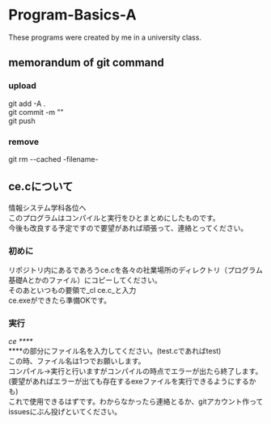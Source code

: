 # Program-Basics-A
These programs were created by me in a university class.

## memorandum of git command

### upload
 git add -A .  
 git commit -m ""  
 git push
 
### remove  
git rm --cached -filename-  

## ce.cについて
情報システム学科各位へ  
このプログラムはコンパイルと実行をひとまとめにしたものです。  
今後も改良する予定ですので要望があれば頑張って、連絡とってください。

### 初めに
リポジトリ内にあるであろうce.cを各々の社業場所のディレクトリ（プログラム基礎Aとかのファイル）にコピーしてください。  
そのあといつもの要領で_cl ce.c_と入力  
ce.exeができたら準備OKです。

### 実行
_ce ****_  
****の部分にファイル名を入力してください。(test.cであればtest)  
この時、ファイル名は1つでお願いします。  
コンパイル→実行と行いますがコンパイルの時点でエラーが出たら終了します。(要望があればエラーが出ても存在するexeファイルを実行できるようにするかも)  
これで使用できるはずです。わからなかったら連絡とるか、gitアカウント作ってissuesにぶん投げといてください。